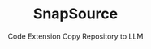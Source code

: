 ---
id: snapsource
sort: 3
title: SnapSource
subtitle: Code Extension Copy Repository to LLM
description: A powerful Visual Studio Code extension for copying file and folder contents with project structure
problem: Copying code from a project is not always easy, especially when you want to use it with ChatGPT or other LLMs.
solution: SnapSource is an extension that allows you to copy the entire project structure along with the code to your clipboard.
tech: [{ name: 'JavaScript', icon: 'logos:javascript' }, { name: 'VS Code API', icon: 'logos:visual-studio-code' }]
link: https://marketplace.visualstudio.com/items?itemName=LeonKohli.snapsource
repo: https://github.com/LeonKohli/snapsource
image: /images/projects/snapsource-preview.png
--- 
